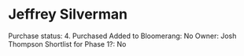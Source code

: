 # Jeffrey Silverman

Purchase status: 4. Purchased
Added to Bloomerang: No
Owner: Josh Thompson
Shortlist for Phase 1?: No